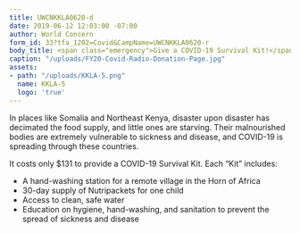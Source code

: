 ```yaml
---
title: UWCNKKLA0620-d
date: 2019-06-12 12:03:00 -07:00
author: World Concern
form_id: 33?tfa_1202=Covid&CampName=UWCNKKLA0620-r
body_title: <span class="emergency">Give a COVID-19 Survival Kit!</span>
caption: "/uploads/FY20-Covid-Radio-Donation-Page.jpg"
assets:
- path: "/uploads/KKLA-5.png"
  name: KKLA-5
  logo: 'true'
---
```


In places like Somalia and Northeast Kenya, disaster upon disaster has decimated the food supply, and little ones are starving. Their malnourished bodies are extremely vulnerable to sickness and disease, and COVID-19 is spreading through these countries. 

It costs only $131 to provide a COVID-19 Survival Kit. Each “Kit” includes:

* A hand-washing station for a remote village in the Horn of Africa
* 30-day supply of Nutripackets for one child
* Access to clean, safe water
* Education on hygiene, hand-washing, and sanitation to prevent the spread of sickness and disease
